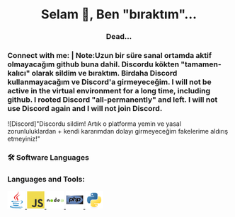 <h1 align="center">Selam 👋, Ben "bıraktım"...</h1>
<h3 align="center">Dead...</h3>

<h3 align="left">Connect with me: | Note:Uzun bir süre sanal ortamda aktif olmayacağım github buna dahil. Discordu kökten "tamamen-kalıcı" olarak sildim ve bıraktım. Birdaha Discord kullanmayacağım ve Discord'a girmeyeceğim.
I will not be active in the virtual environment for a long time, including github. I rooted Discord "all-permanently" and left. I will not use Discord again and I will not join Discord.
</h3>

![Discord]"Discordu sildim! Artık o platforma yemin ve yasal zorunluluklardan + kendi kararımdan dolayı girmeyeceğim fakelerime aldırış etmeyiniz!"
<h3 Discordu kalıcı olarak ve birdaha girmemek üzere kesin olarak sildim! Artık o platforma yemin ve yasal zorunluluklardan + kendi kararımdan dolayı girmeyeceğim fakelerime aldırış etmeyiniz! </h3>



</p>
🛠  Software Languages
<h3 align="left">Languages and Tools:</h3>
<p align="left"> <a href="https://www.java.com" target="_blank" rel="noreferrer"> <img src="https://raw.githubusercontent.com/devicons/devicon/master/icons/java/java-original.svg" alt="java" width="40" height="40"/> </a> <a href="https://developer.mozilla.org/en-US/docs/Web/JavaScript" target="_blank" rel="noreferrer"> <img src="https://raw.githubusercontent.com/devicons/devicon/master/icons/javascript/javascript-original.svg" alt="javascript" width="40" height="40"/> </a> <a href="https://nodejs.org" target="_blank" rel="noreferrer"> <img src="https://raw.githubusercontent.com/devicons/devicon/master/icons/nodejs/nodejs-original-wordmark.svg" alt="nodejs" width="40" height="40"/> </a> <a href="https://www.php.net" target="_blank" rel="noreferrer"> <img src="https://raw.githubusercontent.com/devicons/devicon/master/icons/php/php-original.svg" alt="php" width="40" height="40"/> </a> <a href="https://www.python.org" target="_blank" rel="noreferrer"> <img src="https://raw.githubusercontent.com/devicons/devicon/master/icons/python/python-original.svg" alt="python" width="40" height="40"/> </a> </p>
